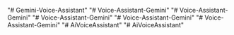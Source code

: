 "# Gemini-Voice-Assistant" 
"# Voice-Assistant-Gemini" 
"# Voice-Assistant-Gemini" 
"# Voice-Assistant-Gemini" 
"# Voice-Assistant-Gemini" 
"# Voice-Assistant-Gemini" 
"# AiVoiceAssistant" 
"# AiVoiceAssistant" 
